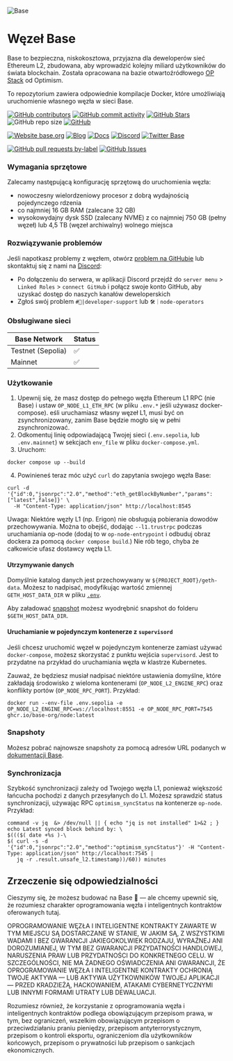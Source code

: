![Base](logo.webp)

# Węzeł Base

Base to bezpieczna, niskokosztowa, przyjazna dla deweloperów sieć Ethereum L2, zbudowana, aby wprowadzić kolejny miliard użytkowników do świata blockchain. Została opracowana na bazie otwartoźródłowego [OP Stack](https://stack.optimism.io/) od Optimism.

To repozytorium zawiera odpowiednie kompilacje Docker, które umożliwiają uruchomienie własnego węzła w sieci Base.

<!-- Badge row 1 - status -->

[![GitHub contributors](https://img.shields.io/github/contributors/base-org/node)](https://github.com/base-org/node/graphs/contributors)
[![GitHub commit activity](https://img.shields.io/github/commit-activity/w/base-org/node)](https://github.com/base-org/node/graphs/contributors)
[![GitHub Stars](https://img.shields.io/github/stars/base-org/node.svg)](https://github.com/base-org/node/stargazers)
![GitHub repo size](https://img.shields.io/github/repo-size/base-org/node)
[![GitHub](https://img.shields.io/github/license/base-org/node?color=blue)](https://github.com/base-org/node/blob/main/LICENSE)

<!-- Badge row 2 - links and profiles -->

[![Website base.org](https://img.shields.io/website-up-down-green-red/https/base.org.svg)](https://base.org)
[![Blog](https://img.shields.io/badge/blog-up-green)](https://base.mirror.xyz/)
[![Docs](https://img.shields.io/badge/docs-up-green)](https://docs.base.org/)
[![Discord](https://img.shields.io/discord/1067165013397213286?label=discord)](https://base.org/discord)
[![Twitter Base](https://img.shields.io/twitter/follow/Base?style=social)](https://twitter.com/Base)

<!-- Badge row 3 - detailed status -->

[![GitHub pull requests by-label](https://img.shields.io/github/issues-pr-raw/base-org/node)](https://github.com/base-org/node/pulls)
[![GitHub Issues](https://img.shields.io/github/issues-raw/base-org/node.svg)](https://github.com/base-org/node/issues)

### Wymagania sprzętowe

Zalecamy następującą konfigurację sprzętową do uruchomienia węzła:

- nowoczesny wielordzeniowy procesor z dobrą wydajnością pojedynczego rdzenia
- co najmniej 16 GB RAM (zalecane 32 GB)
- wysokowydajny dysk SSD (zalecany NVME) z co najmniej 750 GB (pełny węzeł) lub 4,5 TB (węzeł archiwalny) wolnego miejsca

### Rozwiązywanie problemów

Jeśli napotkasz problemy z węzłem, otwórz [problem na GitHubie](https://github.com/base-org/node/issues/new/choose) lub skontaktuj się z nami na [Discord](https://discord.gg/buildonbase):

- Po dołączeniu do serwera, w aplikacji Discord przejdź do `server menu` > `Linked Roles` > `connect GitHub` i połącz swoje konto GitHub, aby uzyskać dostęp do naszych kanałów deweloperskich
- Zgłoś swój problem `#🛟|developer-support` lub `🛠｜node-operators`

### Obsługiwane sieci

| Base Network      | Status |
|-------------------| ------ |
| Testnet (Sepolia) | ✅     |
| Mainnet           | ✅     |

### Użytkowanie

1. Upewnij się, że masz dostęp do pełnego węzła Ethereum L1 RPC (nie Base) i ustaw `OP_NODE_L1_ETH_RPC` (w pliku `.env.*` jeśli używasz docker-compose). eśli uruchamiasz własny węzeł L1, musi być on zsynchronizowany, zanim Base będzie mogło się w pełni zsynchronizować.
2. Odkomentuj linię odpowiadającą Twojej sieci (`.env.sepolia`, lub `.env.mainnet`) w sekcjach `env_file` w pliku `docker-compose.yml`.
3. Uruchom:

```
docker compose up --build
```

4. Powinieneś teraz móc użyć `curl` do zapytania swojego węzła Base:

```
curl -d '{"id":0,"jsonrpc":"2.0","method":"eth_getBlockByNumber","params":["latest",false]}' \
  -H "Content-Type: application/json" http://localhost:8545
```

Uwaga: Niektóre węzły L1 (np. Erigon) nie obsługują pobierania dowodów przechowywania. Można to obejść, dodając `--l1.trustrpc` podczas uruchamiania op-node (dodaj to w `op-node-entrypoint` i odbuduj obraz dockera za pomocą `docker compose build`.) Nie rób tego, chyba że całkowicie ufasz dostawcy węzła L1.

#### Utrzymywanie danych

Domyślnie katalog danych jest przechowywany w `${PROJECT_ROOT}/geth-data`. Możesz to nadpisać, modyfikując wartość zmiennej
`GETH_HOST_DATA_DIR` w pliku [`.env`](./.env).

Aby załadować [snapshot](#snapshots) możesz wyodrębnić snapshot do folderu `$GETH_HOST_DATA_DIR`.

#### Uruchamianie w pojedynczym kontenerze z `supervisord`

Jeśli chcesz uruchomić węzeł w pojedynczym kontenerze zamiast używać `docker-compose`, możesz skorzystać z punktu wejścia `supervisord`.
Jest to przydatne na przykład do uruchamiania węzła w klastrze Kubernetes.

Zauważ, że będziesz musiał nadpisać niektóre ustawienia domyślne, które zakładają środowisko z wieloma kontenerami (`OP_NODE_L2_ENGINE_RPC`) oraz konflikty portów (`OP_NODE_RPC_PORT`).
Przykład:

```
docker run --env-file .env.sepolia -e OP_NODE_L2_ENGINE_RPC=ws://localhost:8551 -e OP_NODE_RPC_PORT=7545 ghcr.io/base-org/node:latest
```

### Snapshoty

Możesz pobrać najnowsze snapshoty za pomocą adresów URL podanych w [dokumentacji Base](https://docs.base.org/guides/run-a-base-node/#snapshots).

### Synchronizacja

Szybkość synchronizacji zależy od Twojego węzła L1, ponieważ większość łańcucha pochodzi z danych przesyłanych do L1. Możesz sprawdzić status synchronizacji, używając RPC `optimism_syncStatus` na kontenerze `op-node`. Przykład:

```
command -v jq  &> /dev/null || { echo "jq is not installed" 1>&2 ; }
echo Latest synced block behind by: \
$((($( date +%s )-\
$( curl -s -d '{"id":0,"jsonrpc":"2.0","method":"optimism_syncStatus"}' -H "Content-Type: application/json" http://localhost:7545 |
   jq -r .result.unsafe_l2.timestamp))/60)) minutes
```

## Zrzeczenie się odpowiedzialności

Cieszymy się, że możesz budować na Base 🔵 — ale chcemy upewnić się, że rozumiesz charakter oprogramowania węzła i inteligentnych kontraktów oferowanych tutaj.

OPROGRAMOWANIE WĘZŁA I INTELIGENTNE KONTRAKTY ZAWARTE W TYM MIEJSCU SĄ DOSTARCZANE W STANIE, W JAKIM SĄ, Z WSZYSTKIMI WADAMI I BEZ GWARANCJI JAKIEGOKOLWIEK RODZAJU, WYRAŹNEJ ANI DOROZUMIANEJ, W TYM BEZ GWARANCJI PRZYDATNOŚCI HANDLOWEJ, NARUSZENIA PRAW LUB PRZYDATNOŚCI DO KONKRETNEGO CELU. W SZCZEGÓLNOŚCI, NIE MA ŻADNEGO OŚWIADCZENIA ANI GWARANCJI, ŻE OPROGRAMOWANIE WĘZŁA I INTELIGENTNE KONTRAKTY OCHRONIĄ TWOJE AKTYWA — LUB AKTYWA UŻYTKOWNIKÓW TWOJEJ APLIKACJI — PRZED KRADZIEŻĄ, HACKOWANIEM, ATAKAMI CYBERNETYCZNYMI LUB INNYMI FORMAMI UTRATY LUB DEWALUACJI.

Rozumiesz również, że korzystanie z oprogramowania węzła i inteligentnych kontraktów podlega obowiązującym przepisom prawa, w tym, bez ograniczeń, wszelkim obowiązującym przepisom o przeciwdziałaniu praniu pieniędzy, przepisom antyterrorystycznym, przepisom o kontroli eksportu, ograniczeniom dla użytkowników końcowych, przepisom o prywatności lub przepisom o sankcjach ekonomicznych.
